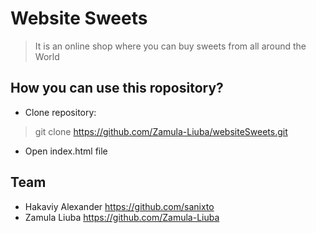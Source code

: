 # Website Sweets

> It is an online shop where you can buy sweets from all around the World

## How you can use this ropository?

* Clone repository:
> git clone https://github.com/Zamula-Liuba/websiteSweets.git

* Open index.html file

## Team

* Hakaviy Alexander https://github.com/sanixto
* Zamula Liuba https://github.com/Zamula-Liuba
